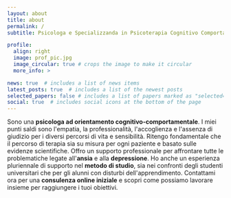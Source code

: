 ```yaml
---
layout: about
title: about
permalink: /
subtitle: Psicologa e Specializzanda in Psicoterapia Cognitivo Comportamentale

profile:
  align: right
  image: prof_pic.jpg
  image_circular: true # crops the image to make it circular
  more_info: >

news: true  # includes a list of news items
latest_posts: true  # includes a list of the newest posts
selected_papers: false # includes a list of papers marked as "selected={true}"
social: true  # includes social icons at the bottom of the page
---
```


Sono una **psicologa ad orientamento cognitivo-comportamentale**. I miei punti saldi sono l'empatia, la professionalità, l'accoglienza e l'assenza di giudizio per i diversi percorsi di vita e sensibilità. Ritengo fondamentale che il percorso di terapia sia su misura per ogni paziente e basato sulle evidenze scientifiche. Offro un supporto professionale per affrontare tutte le problematiche legate all'**ansia** e alla **depressione**. Ho anche un esperienza pluriennale di supporto nel **metodo di studio**, sia nei confronti degli studenti universitari che per gli alunni con disturbi dell'apprendimento. Contattami ora per una **consulenza online iniziale** e scopri come possiamo lavorare insieme per raggiungere i tuoi obiettivi.

<!-- Link to your favorite [subreddit](http://reddit.com). You can put a picture in, too. The code is already in, just name your picture `prof_pic.jpg` and put it in the `img/` folder.

Put your address / P.O. box / other info right below your picture. You can also disable any of these elements by editing `profile` property of the YAML header of your `_pages/about.md`. Edit `_bibliography/papers.bib` and Jekyll will render your [publications page](/al-folio/publications/) automatically.

Link to your social media connections, too. This theme is set up to use [Font Awesome icons](http://fortawesome.github.io/Font-Awesome/) and [Academicons](https://jpswalsh.github.io/academicons/), like the ones below. Add your Facebook, Twitter, LinkedIn, Google Scholar, or just disable all of them. -->
